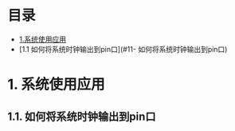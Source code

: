 # 目录
* [1.系统使用应用](#1-系统使用应用)
 * [1.1 如何将系统时钟输出到pin口](#11- 如何将系统时钟输出到pin口)


# 1. 系统使用应用
## 1.1. 如何将系统时钟输出到pin口

